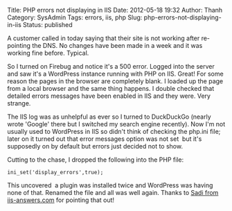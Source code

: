 Title: PHP errors not displaying in IIS
Date: 2012-05-18 19:32
Author: Thanh
Category: SysAdmin
Tags: errors, iis, php
Slug: php-errors-not-displaying-in-iis
Status: published

A customer called in today saying that their site is not working after
re-pointing the DNS. No changes have been made in a week and it was
working fine before. Typical.

So I turned on Firebug and notice it's a 500 error. Logged into the
server and saw it's a WordPress instance running with PHP on IIS. Great!
For some reason the pages in the browser are completely blank. I loaded
up the page from a local browser and the same thing happens. I double
checked that detailed errors messages have been enabled in IIS and they
were. Very strange.

The IIS log was as unhelpful as ever so I turned to DuckDuckGo (nearly
wrote 'Google' there but I switched my search engine recently). Now I'm
not usually used to WordPress in IIS so didn't think of checking the
php.ini file; later on it turned out that error messages option was not
set  but it's supposedly on by default but errors just decided not to
show.

Cutting to the chase, I dropped the following into the PHP file:

    ini_set('display_errors',true);

This uncovered  a plugin was installed twice and WordPress was having
none of that. Renamed the file and all was well again. Thanks to [Sadi
from
iis-answers.com](http://www.iis-answers.com/microsoft/IIS/33603808/iis-not-showing-php-errors.aspx)
for pointing that out!
